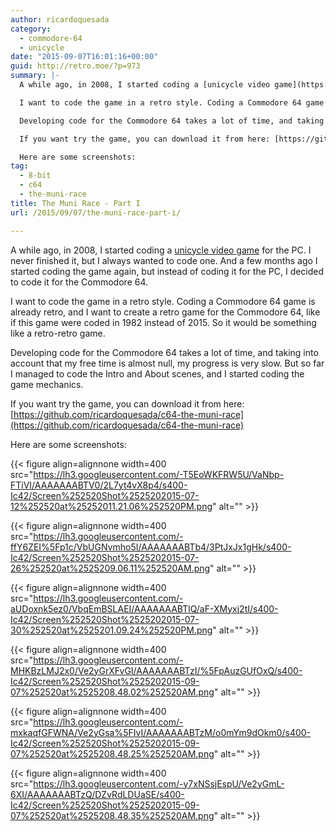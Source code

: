 ```yaml
---
author: ricardoquesada
category:
  - commodore-64
  - unicycle
date: "2015-09-07T16:01:16+00:00"
guid: http://retro.moe/?p=973
summary: |-
  A while ago, in 2008, I started coding a [unicycle video game](https://github.com/ricardoquesada/unigames) for the PC. I never finished it, but I always wanted to code one. And a few months ago I started coding the game again, but instead of coding it for the PC, I decided to code it for the Commodore 64.

  I want to code the game in a retro style. Coding a Commodore 64 game is already retro, and I want to create a retro game for the Commodore 64, like if this game were coded in 1982 instead of 2015. So it would be something like a retro-retro game.

  Developing code for the Commodore 64 takes a lot of time, and taking into account that my free time is almost null, my progress is very slow. But so far I managed to code the Intro and About scenes, and I started coding the game mechanics.

  If you want try the game, you can download it from here: [https://github.com/ricardoquesada/c64-the-muni-race](https://github.com/ricardoquesada/c64-the-muni-race)

  Here are some screenshots:
tag:
  - 8-bit
  - c64
  - the-muni-race
title: The Muni Race - Part I
url: /2015/09/07/the-muni-race-part-i/

---
```

A while ago, in 2008, I started coding a [unicycle video game](https://github.com/ricardoquesada/unigames) for the PC. I never finished it, but I always wanted to code one. And a few months ago I started coding the game again, but instead of coding it for the PC, I decided to code it for the Commodore 64.

I want to code the game in a retro style. Coding a Commodore 64 game is already retro, and I want to create a retro game for the Commodore 64, like if this game were coded in 1982 instead of 2015. So it would be something like a retro-retro game.

Developing code for the Commodore 64 takes a lot of time, and taking into account that my free time is almost null, my progress is very slow. But so far I managed to code the Intro and About scenes, and I started coding the game mechanics.

If you want try the game, you can download it from here: [https://github.com/ricardoquesada/c64-the-muni-race](https://github.com/ricardoquesada/c64-the-muni-race)

Here are some screenshots:

{{< figure align=alignnone width=400 src="https://lh3.googleusercontent.com/-T5EoWKFRW5U/VaNbp-FTiVI/AAAAAAABTV0/2L7yt4vX8p4/s400-Ic42/Screen%252520Shot%2525202015-07-12%252520at%25252011.21.06%252520PM.png" alt="" >}}

{{< figure align=alignnone width=400 src="https://lh3.googleusercontent.com/-ffY6ZEI%5Fp1c/VbUGNvmho5I/AAAAAAABTb4/3PtJxJx1gHk/s400-Ic42/Screen%252520Shot%2525202015-07-26%252520at%2525209.06.11%252520AM.png" alt="" >}}

{{< figure align=alignnone width=400 src="https://lh3.googleusercontent.com/-aUDoxnk5ez0/VbqEmBSLAEI/AAAAAAABTlQ/aF-XMyxj2tI/s400-Ic42/Screen%252520Shot%2525202015-07-30%252520at%2525201.09.24%252520PM.png" alt="" >}}

{{< figure align=alignnone width=400 src="https://lh3.googleusercontent.com/-MHKBzLMJ2x0/Ve2yGrXFvGI/AAAAAAABTzI/%5FpAuzGUfOxQ/s400-Ic42/Screen%252520Shot%2525202015-09-07%252520at%2525208.48.02%252520AM.png" alt="" >}}

{{< figure align=alignnone width=400 src="https://lh3.googleusercontent.com/-mxkaqfGFWNA/Ve2yGsa%5FIvI/AAAAAAABTzM/o0mYm9dOkm0/s400-Ic42/Screen%252520Shot%2525202015-09-07%252520at%2525208.48.25%252520AM.png" alt="" >}}

{{< figure align=alignnone width=400 src="https://lh3.googleusercontent.com/-y7xNSsjEspU/Ve2yGmL-6XI/AAAAAAABTzQ/DZvRdLDUaSE/s400-Ic42/Screen%252520Shot%2525202015-09-07%252520at%2525208.48.35%252520AM.png" alt="" >}}
